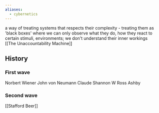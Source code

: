 ```yaml
---
aliases:
  - cybernetics
---
```

a way of treating systems that respects their complexity - treating them as 'black boxes' where we can only observe what they do, how they react to certain stimuli, environments; we don't understand their inner workings
[[The Unaccountability Machine]]

## History
### First wave
Norbert Wiener
John von Neumann
Claude Shannon
W Ross Ashby
### Second wave
[[Stafford Beer]]
